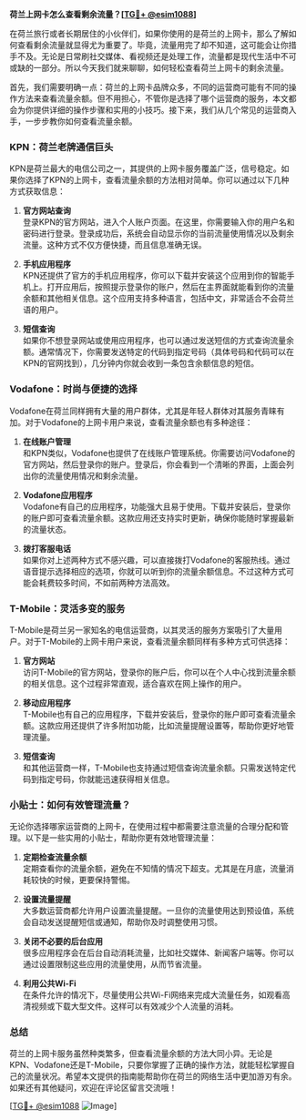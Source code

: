 **荷兰上网卡怎么查看剩余流量？[[TG💪+ @esim1088](https://t.me/s/esim1088)]**

在荷兰旅行或者长期居住的小伙伴们，如果你使用的是荷兰的上网卡，那么了解如何查看剩余流量就显得尤为重要了。毕竟，流量用完了却不知道，这可能会让你措手不及。无论是日常刷社交媒体、看视频还是处理工作，流量都是现代生活中不可或缺的一部分。所以今天我们就来聊聊，如何轻松查看荷兰上网卡的剩余流量。

首先，我们需要明确一点：荷兰的上网卡品牌众多，不同的运营商可能有不同的操作方法来查看流量余额。但不用担心，不管你是选择了哪个运营商的服务，本文都会为你提供详细的操作步骤和实用的小技巧。接下来，我们从几个常见的运营商入手，一步步教你如何查看流量余额。

### KPN：荷兰老牌通信巨头

KPN是荷兰最大的电信公司之一，其提供的上网卡服务覆盖广泛，信号稳定。如果你选择了KPN的上网卡，查看流量余额的方法相对简单。你可以通过以下几种方式获取信息：

1. **官方网站查询**  
   登录KPN的官方网站，进入个人账户页面。在这里，你需要输入你的用户名和密码进行登录。登录成功后，系统会自动显示你的当前流量使用情况以及剩余流量。这种方式不仅方便快捷，而且信息准确无误。

2. **手机应用程序**  
   KPN还提供了官方的手机应用程序，你可以下载并安装这个应用到你的智能手机上。打开应用后，按照提示登录你的账户，然后在主界面就能看到你的流量余额和其他相关信息。这个应用支持多种语言，包括中文，非常适合不会荷兰语的用户。

3. **短信查询**  
   如果你不想登录网站或使用应用程序，也可以通过发送短信的方式查询流量余额。通常情况下，你需要发送特定的代码到指定号码（具体号码和代码可以在KPN的官网找到），几分钟内你就会收到一条包含余额信息的短信。

### Vodafone：时尚与便捷的选择

Vodafone在荷兰同样拥有大量的用户群体，尤其是年轻人群体对其服务青睐有加。对于Vodafone的上网卡用户来说，查看流量余额也有多种途径：

1. **在线账户管理**  
   和KPN类似，Vodafone也提供了在线账户管理系统。你需要访问Vodafone的官方网站，然后登录你的账户。登录后，你会看到一个清晰的界面，上面会列出你的流量使用情况和剩余流量。

2. **Vodafone应用程序**  
   Vodafone有自己的应用程序，功能强大且易于使用。下载并安装后，登录你的账户即可查看流量余额。这款应用还支持实时更新，确保你能随时掌握最新的流量状态。

3. **拨打客服电话**  
   如果你对上述两种方式不感兴趣，可以直接拨打Vodafone的客服热线。通过语音提示选择相应的选项，你就可以听到你的流量余额信息。不过这种方式可能会耗费较多时间，不如前两种方法高效。

### T-Mobile：灵活多变的服务

T-Mobile是荷兰另一家知名的电信运营商，以其灵活的服务方案吸引了大量用户。对于T-Mobile的上网卡用户来说，查看流量余额同样有多种方式可供选择：

1. **官方网站**  
   访问T-Mobile的官方网站，登录你的账户后，你可以在个人中心找到流量余额的相关信息。这个过程非常直观，适合喜欢在网上操作的用户。

2. **移动应用程序**  
   T-Mobile也有自己的应用程序，下载并安装后，登录你的账户即可查看流量余额。这款应用还提供了许多附加功能，比如流量提醒设置等，帮助你更好地管理流量。

3. **短信查询**  
   和其他运营商一样，T-Mobile也支持通过短信查询流量余额。只需发送特定代码到指定号码，你就能迅速获得相关信息。

### 小贴士：如何有效管理流量？

无论你选择哪家运营商的上网卡，在使用过程中都需要注意流量的合理分配和管理。以下是一些实用的小贴士，帮助你更有效地管理流量：

1. **定期检查流量余额**  
   定期查看你的流量余额，避免在不知情的情况下超支。尤其是在月底，流量消耗较快的时候，更要保持警惕。

2. **设置流量提醒**  
   大多数运营商都允许用户设置流量提醒。一旦你的流量使用达到预设值，系统会自动发送提醒短信或通知，帮助你及时调整使用习惯。

3. **关闭不必要的后台应用**  
   很多应用程序会在后台自动消耗流量，比如社交媒体、新闻客户端等。你可以通过设置限制这些应用的流量使用，从而节省流量。

4. **利用公共Wi-Fi**  
   在条件允许的情况下，尽量使用公共Wi-Fi网络来完成大流量任务，如观看高清视频或下载大型文件。这样可以有效减少个人流量的消耗。

### 总结

荷兰的上网卡服务虽然种类繁多，但查看流量余额的方法大同小异。无论是KPN、Vodafone还是T-Mobile，只要你掌握了正确的操作方法，就能轻松掌握自己的流量状况。希望本文提供的指南能帮助你在荷兰的网络生活中更加游刃有余。如果还有其他疑问，欢迎在评论区留言交流哦！

[[TG💪+ @esim1088](https://t.me/s/esim1088) ![Image](https://i.postimg.cc/4NQfJmqS/Snipaste-2025-05-13-00-14-12.png)]